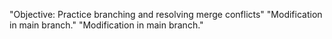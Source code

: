 "Objective: Practice branching and resolving merge conflicts" 
"Modification in main branch." 
"Modification in main branch." 
